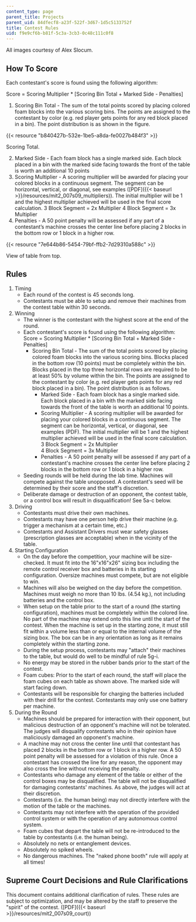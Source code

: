 ```yaml
---
content_type: page
parent_title: Projects
parent_uid: 84dfecf8-a23f-522f-3d67-1d5c5133752f
title: Contest Rules
uid: f9e9cf6b-b81f-5c3a-3cb3-0c48c111c0f8
---
```


All images courtesy of Alex Slocum.

How To Score
------------

Each contestant's score is found using the following algorithm:

Score = Scoring Multiplier \* \[Scoring Bin Total + Marked Side - Penalties\]

1.  Scoring Bin Total - The sum of the total points scored by placing colored foam blocks into the various scoring bins. The points are assigned to the contestant by color (e.g. red player gets points for any red block placed in a bin). The point distribution is as shown in the figure.

{{< resource "b840427b-532e-1be5-a8da-fe0027b484f3" >}}

Scoring Total.

2.  Marked Side - Each foam block has a single marked side. Each block placed in a bin with the marked side facing towards the front of the table is worth an additional 10 points
3.  Scoring Multiplier - A scoring multiplier will be awarded for placing your colored blocks in a continuous segment. The segment can be horizontal, vertical, or diagonal, see examples ([PDF]({{< baseurl >}}/resources/mit2_007s09_multipliers)). The initial multiplier will be 1 and the highest multiplier achieved will be used in the final score calculation. 3 Block Segment = 2x Multiplier 4 Block Segment = 3x Multiplier
4.  Penalties - A 50 point penalty will be assessed if any part of a contestant’s machine crosses the center line before placing 2 blocks in the bottom row or 1 block in a higher row.

{{< resource "7e644b86-5454-79bf-ffb2-7d29310a588c" >}}

View of table from top.

Rules
-----

1.  Timing
    *   Each round of the contest is 45 seconds long.
    *   Contestants must be able to setup and remove their machines from the contest table within 30 seconds.
2.  Winning
    *   The winner is the contestant with the highest score at the end of the round.
    *   Each contestant's score is found using the following algorithm:  
        Score = Scoring Multiplier \* \[Scoring Bin Total + Marked Side - Penalties\]
        *   Scoring Bin Total - The sum of the total points scored by placing colored foam blocks into the various scoring bins. Blocks placed in the bottom row (10 points) must be completely within the bin. Blocks placed in the top three horizontal rows are required to be at least 50% by volume within the bin. The points are assigned to the contestant by color (e.g. red player gets points for any red block placed in a bin). The point distribution is as follows.
            *   Marked Side - Each foam block has a single marked side. Each block placed in a bin with the marked side facing towards the front of the table is worth an additional 10 points.
            *   Scoring Multiplier - A scoring multiplier will be awarded for placing your colored blocks in a continuous segment. The segment can be horizontal, vertical, or diagonal, see examples (PDF). The initial multiplier will be 1 and the highest multiplier achieved will be used in the final score calculation.  
                3 Block Segment = 2x Multiplier  
                4 Block Segment = 3x Multiplier
            *   Penalties - A 50 point penalty will be assessed if any part of a contestant's machine crosses the center line before placing 2 blocks in the bottom row or 1 block in a higher row.
    *   Seeding rounds will be held during the lab time. Machines will compete against the table unopposed. A contestant's seed will be determined by their score and the staff's discretion.
    *   Deliberate damage or destruction of an opponent, the contest table, or a control box will result in disqualification! See 5a-c below.
3.  Driving
    *   Contestants must drive their own machines.
    *   Contestants may have one person help drive their machine (e.g. trigger a mechanism at a certain time, etc.)
    *   Contestants and Assistant Drivers must wear safety glasses (prescription glasses are acceptable) when in the vicinity of the table.
4.  Starting Configuration
    *   On the day before the competition, your machine will be size-checked. It must fit into the 16"x16"x26" sizing box including the remote control receiver box and batteries in its starting configuration. Oversize machines must compete, but are not eligible to win.
    *   Machines will also be weighed on the day before the competition. Machines must weigh no more than 10 lbs. (4.54 kg.), not including batteries and the control box.
    *   When setup on the table prior to the start of a round (the starting configuration), machines must be completely within the colored line. No part of the machine may extend onto this line until the start of the contest. When the machine is set up in the starting zone, it must still fit within a volume less than or equal to the internal volume of the sizing box. The box can be in any orientation as long as it remains completely within the starting zone.
    *   During the setup process, contestants may "attach" their machines to the table, but would do well to be mindful of rule 5g-i.
    *   No energy may be stored in the rubber bands prior to the start of the contest.
    *   Foam cubes: Prior to the start of each round, the staff will place the foam cubes on each table as shown above. The marked side will start facing down.
    *   Contestants will be responsible for charging the batteries included with their drill for the contest. Contestants may only use one battery per machine.
5.  During the Round
    *   Machines should be prepared for interaction with their opponent, but malicious destruction of an opponent's machine will not be tolerated. The judges will disqualify contestants who in their opinion have maliciously damaged an opponent's machine.
    *   A machine may not cross the center line until that contestant has placed 2 blocks in the bottom row or 1 block in a higher row. A 50 point penalty will be assessed for a violation of this rule. Once a contestant has crossed the line for any reason, the opponent may also cross the line without receiving the penalty.
    *   Contestants who damage any element of the table or either of the control boxes may be disqualified. The table will not be disqualified for damaging contestants' machines. As above, the judges will act at their discretion.
    *   Contestants (i.e. the human being) may not directly interfere with the motion of the table or the machines.
    *   Contestants may not interfere with the operation of the provided control system or with the operation of any autonomous control system.
    *   Foam cubes that depart the table will not be re-introduced to the table by contestants (i.e. the human being).
    *   Absolutely no nets or entanglement devices.
    *   Absolutely no spiked wheels.
    *   No dangerous machines. The "naked phone booth" rule will apply at all times!

Supreme Court Decisions and Rule Clarifications
-----------------------------------------------

This document contains additional clarification of rules. These rules are subject to optimization, and may be altered by the staff to preserve the "spirit" of the contest. ([PDF]({{< baseurl >}}/resources/mit2_007s09_court))